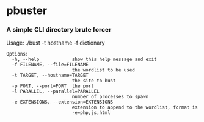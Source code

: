 # pbuster
### A simple CLI directory brute forcer

Usage: ./bust -t hostname -f dictionary

```
Options:
  -h, --help            show this help message and exit
  -f FILENAME, --file=FILENAME
                        the wordlist to be used
  -t TARGET, --hostname=TARGET
                        the site to bust
  -p PORT, --port=PORT  the port
  -l PARALLEL, --parallel=PARALLEL
                        number of processes to spawn
  -e EXTENSIONS, --extension=EXTENSIONS
                        extension to append to the wordlist, format is
                        -e=php,js,html
```
